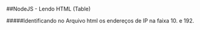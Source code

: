 ##NodeJS - Lendo HTML (Table)

#####Identificando no Arquivo html os endereços de IP na faixa 10. e 192.



